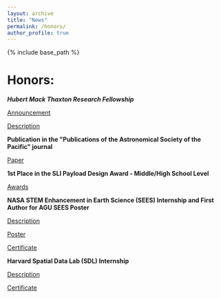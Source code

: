 ```yaml
---
layout: archive
title: "News"
permalink: /honors/
author_profile: true
---
```


{% include base_path %}

Honors:
======

***Hubert Mack Thaxton Research Fellowship***

[Announcement](https://www.instagram.com/p/DKvlhgYNa64/?img_index=1)

[Description](https://www.physics.wisc.edu/undergraduate/student-resources/hubert-mack-thaxton-fellowship/)

**Publication in the "Publications of the Astronomical Society of the Pacific" journal**

[Paper](https://iopscience.iop.org/article/10.1088/1538-3873/adbfbb)

**1st Place in the SLI Payload Design Award - Middle/High School Level**

[Awards](https://www.nasa.gov/learning-resources/nasa-student-launch/current-teams/)

**NASA STEM Enhancement in Earth Science (SEES) Internship and First Author for AGU SEES Poster**

[Description](https://www.csr.utexas.edu/education-outreach/high-school-internships/sees/)

[Poster](https://www.canva.com/design/DAGtMig8ers/X9WZKJW3nc3pEgOXnzHfLA/edit?utm_content=DAGtMig8ers&utm_campaign=designshare&utm_medium=link2&utm_source=sharebutton)

[Certificate](https://drive.google.com/file/d/1ZzUy9-MkKwpGhVRtB4ZsIHZpzjjcBssZ/view?usp=drive_link)

**Harvard Spatial Data Lab (SDL) Internship**

[Description](https://sdl.gis.harvard.edu/internship-program)

[Certificate](https://drive.google.com/file/d/1VXIN0rNZ3vcNQGJCKpXcf2A3_hv854lv/view?usp=drive_link)
